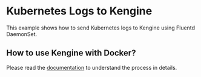 # Kubernetes Logs to Kengine
 
This example shows how to send Kubernetes logs to Kengine using Fluentd DaemonSet.

## How to use Kengine with Docker?
Please read the [documentation](https://kengine.khulnasoft.com/docs/sending-data/kubernetes/) to understand the process in details.
